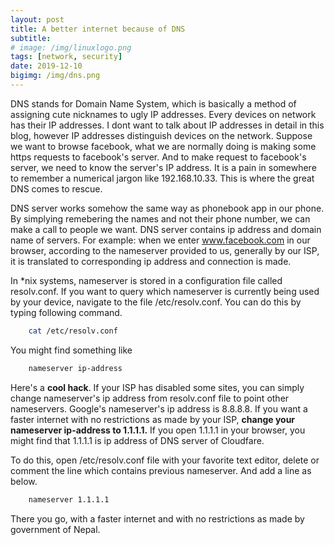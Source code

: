 ```yaml
---
layout: post
title: A better internet because of DNS
subtitle: 
# image: /img/linuxlogo.png
tags: [network, security]
date: 2019-12-10
bigimg: /img/dns.png
---
```


DNS stands for Domain Name System, which is basically a method of assigning cute nicknames to ugly IP addresses.
Every devices on network has their IP addresses. I dont want to talk about IP addresses in detail in this blog, however 
IP addresses distinguish devices on the network. Suppose we want to browse facebook, what we are normally doing is
making some https requests to facebook's server. And to make request to facebook's server, we need to know the server's IP address. 
It is a pain in somewhere to remember a numerical jargon like 192.168.10.33. This is where the great DNS comes to rescue.

DNS server works somehow the same way as phonebook app in our phone. By simplying remebering the names and not their phone number, 
we can make a call to people we want. DNS server contains ip address and domain name of servers. For example: when we enter www.facebook.com in our browser,
according to the nameserver provided to us, generally by our ISP, it is translated to corresponding ip address and connection is made. 

In *nix systems, nameserver is stored in a configuration file called resolv.conf. If you want to query which nameserver is currently being used by your device, navigate to the
file /etc/resolv.conf. You can do this by typing following command. 


```bash
	cat /etc/resolv.conf
```

You might find something like 
```bash
	nameserver ip-address
```

Here's a **cool hack**. If your ISP has disabled some sites, you can simply change nameserver's ip address from
resolv.conf file to point other nameservers. Google's nameserver's ip address is 8.8.8.8. If you want a faster internet
with no restrictions as made by your ISP, **change your nameserver ip-address to 1.1.1.1.** If you open 1.1.1.1 in your browser, you might find that 1.1.1.1 is ip address of DNS server of 
Cloudfare. 


To do this, open /etc/resolv.conf file with your favorite text editor, delete or comment the line which contains previous nameserver. And add 
a line as below. 

```bash
	nameserver 1.1.1.1
```

There you go, with a faster internet and with no restrictions as made by government of Nepal. 